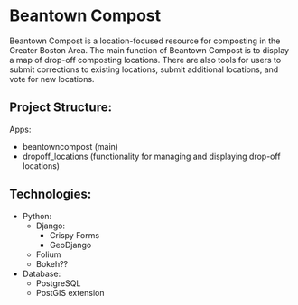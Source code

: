 # Beantown Compost

Beantown Compost is a location-focused resource for composting in the Greater Boston Area. 
The main function of Beantown Compost is to display a map of drop-off composting locations. 
There are also tools for users to submit corrections to existing locations, submit additional locations, and vote for new locations.


## Project Structure:

Apps:
  - beantowncompost (main)
  - dropoff_locations (functionality for managing and displaying drop-off locations)
  

## Technologies:
  - Python:
    - Django:
      - Crispy Forms
      - GeoDjango
    - Folium
    - Bokeh??
  - Database:
    - PostgreSQL
    - PostGIS extension
   